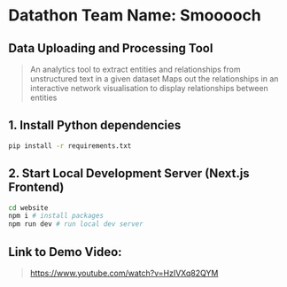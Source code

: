 # Datathon Team Name: Smooooch

## Data Uploading and Processing Tool
> An analytics tool to extract entities and relationships from unstructured text in a given dataset
> Maps out the relationships in an interactive network visualisation to display relationships between entities

## 1. Install Python dependencies
```sh
pip install -r requirements.txt
```


## 2. Start Local Development Server (Next.js Frontend)
```sh
cd website
npm i # install packages
npm run dev # run local dev server
```

## Link to Demo Video:
>https://www.youtube.com/watch?v=HzIVXq82QYM
